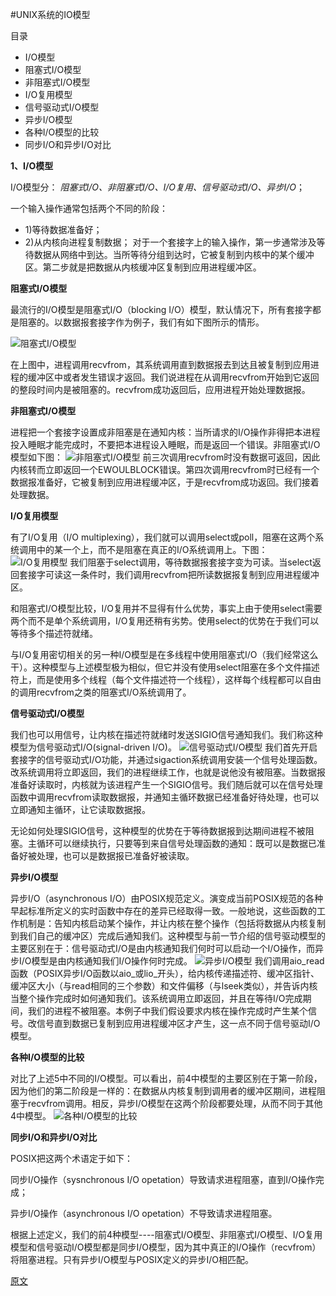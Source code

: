 #UNIX系统的IO模型

目录
*    I/O模型
*    阻塞式I/O模型
*    非阻塞式I/O模型
*    I/O复用模型
*    信号驱动式I/O模型
*    异步I/O模型
*    各种I/O模型的比较
*    同步I/O和异步I/O对比

**1、I/O模型**

I/O模型分：
_阻塞式I/O、非阻塞式I/O、I/O复用、信号驱动式I/O、异步I/O_；

一个输入操作通常包括两个不同的阶段：
*    1)等待数据准备好；
*    2)从内核向进程复制数据；
对于一个套接字上的输入操作，第一步通常涉及等待数据从网络中到达。当所等待分组到达时，它被复制到内核中的某个缓冲区。第二步就是把数据从内核缓冲区复制到应用进程缓冲区。

**阻塞式I/O模型**

最流行的I/O模型是阻塞式I/O（blocking I/O）模型，默认情况下，所有套接字都是阻塞的。以数据报套接字作为例子，我们有如下图所示的情形。

![阻塞式I/O模型](https://raw.githubusercontent.com/hongyuanlei/papersite/master/image/01.jpg)

在上图中，进程调用recvfrom，其系统调用直到数据报去到达且被复制到应用进程的缓冲区中或者发生错误才返回。我们说进程在从调用recvfrom开始到它返回的整段时间内是被阻塞的。recvfrom成功返回后，应用进程开始处理数据报。

**非阻塞式I/O模型**

进程把一个套接字设置成非阻塞是在通知内核：当所请求的I/O操作非得把本进程投入睡眠才能完成时，不要把本进程设入睡眠，而是返回一个错误。非阻塞式I/O模型如下图：
![非阻塞式I/O模型](https://raw.githubusercontent.com/hongyuanlei/papersite/master/image/0002.jpg)
前三次调用recvfrom时没有数据可返回，因此内核转而立即返回一个EWOULBLOCK错误。第四次调用recvfrom时已经有一个数据报准备好，它被复制到应用进程缓冲区，于是recvfrom成功返回。我们接着处理数据。

**I/O复用模型**

有了I/O复用（I/O multiplexing），我们就可以调用select或poll，阻塞在这两个系统调用中的某一个上，而不是阻塞在真正的I/O系统调用上。下图：
![I/O复用模型](https://raw.githubusercontent.com/hongyuanlei/papersite/master/image/03.jpg)
我们阻塞于select调用，等待数据报套接字变为可读。当select返回套接字可读这一条件时，我们调用recvfrom把所读数据报复制到应用进程缓冲区。

和阻塞式I/O模型比较，I/O复用并不显得有什么优势，事实上由于使用select需要两个而不是单个系统调用，I/O复用还稍有劣势。使用select的优势在于我们可以等待多个描述符就绪。

与I/O复用密切相关的另一种I/O模型是在多线程中使用阻塞式I/O（我们经常这么干）。这种模型与上述模型极为相似，但它并没有使用select阻塞在多个文件描述符上，而是使用多个线程（每个文件描述符一个线程），这样每个线程都可以自由的调用recvfrom之类的阻塞式I/O系统调用了。


**信号驱动式I/O模型**

我们也可以用信号，让内核在描述符就绪时发送SIGIO信号通知我们。我们称这种模型为信号驱动式I/O(signal-driven I/O)。 
![信号驱动式I/O模型](https://raw.githubusercontent.com/hongyuanlei/papersite/master/image/04.jpg)
我们首先开启套接字的信号驱动式I/O功能，并通过sigaction系统调用安装一个信号处理函数。改系统调用将立即返回，我们的进程继续工作，也就是说他没有被阻塞。当数据报准备好读取时，内核就为该进程产生一个SIGIO信号。我们随后就可以在信号处理函数中调用recvfrom读取数据报，并通知主循环数据已经准备好待处理，也可以立即通知主循环，让它读取数据报。

无论如何处理SIGIO信号，这种模型的优势在于等待数据报到达期间进程不被阻塞。主循环可以继续执行，只要等到来自信号处理函数的通知：既可以是数据已准备好被处理，也可以是数据报已准备好被读取。

**异步I/O模型**

异步I/O（asynchronous I/O）由POSIX规范定义。演变成当前POSIX规范的各种早起标准所定义的实时函数中存在的差异已经取得一致。一般地说，这些函数的工作机制是：告知内核启动某个操作，并让内核在整个操作（包括将数据从内核复制到我们自己的缓冲区）完成后通知我们。这种模型与前一节介绍的信号驱动模型的主要区别在于：信号驱动式I/O是由内核通知我们何时可以启动一个I/O操作，而异步I/O模型是由内核通知我们I/O操作何时完成。
![异步I/O模型](https://raw.githubusercontent.com/hongyuanlei/papersite/master/image/05.jpg)
我们调用aio_read函数（POSIX异步I/O函数以aio_或lio_开头），给内核传递描述符、缓冲区指针、缓冲区大小（与read相同的三个参数）和文件偏移（与lseek类似），并告诉内核当整个操作完成时如何通知我们。该系统调用立即返回，并且在等待I/O完成期间，我们的进程不被阻塞。本例子中我们假设要求内核在操作完成时产生某个信号。改信号直到数据已复制到应用进程缓冲区才产生，这一点不同于信号驱动I/O模型。

**各种I/O模型的比较**

对比了上述5中不同的I/O模型。可以看出，前4中模型的主要区别在于第一阶段，因为他们的第二阶段是一样的：在数据从内核复制到调用者的缓冲区期间，进程阻塞于recvfrom调用。相反，异步I/O模型在这两个阶段都要处理，从而不同于其他4中模型。
![各种I/O模型的比较](https://raw.githubusercontent.com/hongyuanlei/papersite/master/image/006.jpg)

**同步I/O和异步I/O对比**

POSIX把这两个术语定于如下：

同步I/O操作（sysnchronous I/O opetation）导致请求进程阻塞，直到I/O操作完成；

异步I/O操作（asynchronous I/O opetation）不导致请求进程阻塞。

根据上述定义，我们的前4种模型----阻塞式I/O模型、非阻塞式I/O模型、I/O复用模型和信号驱动I/O模型都是同步I/O模型，因为其中真正的I/O操作（recvfrom）将阻塞进程。只有异步I/O模型与POSIX定义的异步I/O相匹配。

[原文](http://my.oschina.net/shenxueliang/blog/159510)
